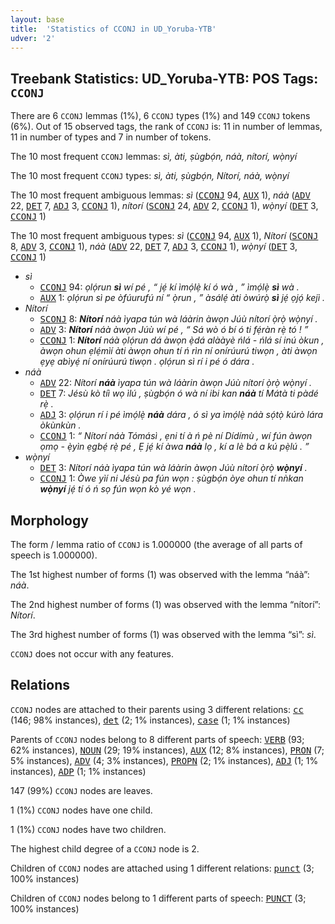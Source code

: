 ```yaml
---
layout: base
title:  'Statistics of CCONJ in UD_Yoruba-YTB'
udver: '2'
---
```


## Treebank Statistics: UD_Yoruba-YTB: POS Tags: `CCONJ`

There are 6 `CCONJ` lemmas (1%), 6 `CCONJ` types (1%) and 149 `CCONJ` tokens (6%).
Out of 15 observed tags, the rank of `CCONJ` is: 11 in number of lemmas, 11 in number of types and 7 in number of tokens.

The 10 most frequent `CCONJ` lemmas: <em>sì, àti, ṣùgbọ́n, náà, nítorí, wọ̀nyí</em>

The 10 most frequent `CCONJ` types:  <em>sì, àti, ṣùgbọ́n, Nítorí, náà, wọ̀nyí</em>

The 10 most frequent ambiguous lemmas: <em>sì</em> (<tt><a href="yo_ytb-pos-CCONJ.html">CCONJ</a></tt> 94, <tt><a href="yo_ytb-pos-AUX.html">AUX</a></tt> 1), <em>náà</em> (<tt><a href="yo_ytb-pos-ADV.html">ADV</a></tt> 22, <tt><a href="yo_ytb-pos-DET.html">DET</a></tt> 7, <tt><a href="yo_ytb-pos-ADJ.html">ADJ</a></tt> 3, <tt><a href="yo_ytb-pos-CCONJ.html">CCONJ</a></tt> 1), <em>nítorí</em> (<tt><a href="yo_ytb-pos-SCONJ.html">SCONJ</a></tt> 24, <tt><a href="yo_ytb-pos-ADV.html">ADV</a></tt> 2, <tt><a href="yo_ytb-pos-CCONJ.html">CCONJ</a></tt> 1), <em>wọ̀nyí</em> (<tt><a href="yo_ytb-pos-DET.html">DET</a></tt> 3, <tt><a href="yo_ytb-pos-CCONJ.html">CCONJ</a></tt> 1)

The 10 most frequent ambiguous types:  <em>sì</em> (<tt><a href="yo_ytb-pos-CCONJ.html">CCONJ</a></tt> 94, <tt><a href="yo_ytb-pos-AUX.html">AUX</a></tt> 1), <em>Nítorí</em> (<tt><a href="yo_ytb-pos-SCONJ.html">SCONJ</a></tt> 8, <tt><a href="yo_ytb-pos-ADV.html">ADV</a></tt> 3, <tt><a href="yo_ytb-pos-CCONJ.html">CCONJ</a></tt> 1), <em>náà</em> (<tt><a href="yo_ytb-pos-ADV.html">ADV</a></tt> 22, <tt><a href="yo_ytb-pos-DET.html">DET</a></tt> 7, <tt><a href="yo_ytb-pos-ADJ.html">ADJ</a></tt> 3, <tt><a href="yo_ytb-pos-CCONJ.html">CCONJ</a></tt> 1), <em>wọ̀nyí</em> (<tt><a href="yo_ytb-pos-DET.html">DET</a></tt> 3, <tt><a href="yo_ytb-pos-CCONJ.html">CCONJ</a></tt> 1)


* <em>sì</em>
  * <tt><a href="yo_ytb-pos-CCONJ.html">CCONJ</a></tt> 94: <em>ọlọ́run <b>sì</b> wí pé , “ jẹ́ kí ìmọ́lẹ̀ kí ó wà , ” ìmọ́lẹ̀ <b>sì</b> wà .</em>
  * <tt><a href="yo_ytb-pos-AUX.html">AUX</a></tt> 1: <em>ọlọ́run sì pe òfúurufú ní “ ọ̀run , ” àsálẹ́ àti òwúrọ̀ <b>sì</b> jẹ́ ọjọ́ kejì .</em>
* <em>Nítorí</em>
  * <tt><a href="yo_ytb-pos-SCONJ.html">SCONJ</a></tt> 8: <em><b>Nítorí</b> náà ìyapa tún wà láàrin àwọn Júù nítorí ọ̀rọ̀ wọ̀nyí .</em>
  * <tt><a href="yo_ytb-pos-ADV.html">ADV</a></tt> 3: <em><b>Nítorí</b> náà àwọn Júù wí pé , “ Sá wò ó bí ó ti fẹ́ràn rẹ̀ tó ! ”</em>
  * <tt><a href="yo_ytb-pos-CCONJ.html">CCONJ</a></tt> 1: <em><b>Nítorí</b> náà ọlọ́run dá àwọn ẹ̀dá alààyè ńlá - ńlá sí inú òkun , àwọn ohun ẹlẹ́mìí àti àwọn ohun tí ń rìn ní onírúurú tiwọn , àti àwọn ẹyẹ abìyẹ́ ní onírúurú tiwọn . ọlọ́run sì rí i pé ó dára .</em>
* <em>náà</em>
  * <tt><a href="yo_ytb-pos-ADV.html">ADV</a></tt> 22: <em>Nítorí <b>náà</b> ìyapa tún wà láàrin àwọn Júù nítorí ọ̀rọ̀ wọ̀nyí .</em>
  * <tt><a href="yo_ytb-pos-DET.html">DET</a></tt> 7: <em>Jésù kò tíì wọ ìlú , ṣùgbọ́n ó wà ní ibi kan <b>náà</b> tí Mátà ti pàdé rẹ̀ .</em>
  * <tt><a href="yo_ytb-pos-ADJ.html">ADJ</a></tt> 3: <em>ọlọ́run rí i pé ìmọ́lẹ̀ <b>náà</b> dára , ó sì ya ìmọ́lẹ̀ náà sọ́tọ̀ kúrò lára òkùnkùn .</em>
  * <tt><a href="yo_ytb-pos-CCONJ.html">CCONJ</a></tt> 1: <em>“ Nítorí náà Tómásì , ẹni tí à ń pè ní Dídímù , wí fún àwọn ọmọ - ẹ̀yìn ẹgbẹ́ rẹ̀ pé , Ẹ jẹ́ kí àwa <b>náà</b> lọ , kí a lè bá a kú pẹ̀lú . ”</em>
* <em>wọ̀nyí</em>
  * <tt><a href="yo_ytb-pos-DET.html">DET</a></tt> 3: <em>Nítorí náà ìyapa tún wà láàrin àwọn Júù nítorí ọ̀rọ̀ <b>wọ̀nyí</b> .</em>
  * <tt><a href="yo_ytb-pos-CCONJ.html">CCONJ</a></tt> 1: <em>Òwe yìí ni Jésù pa fún wọn : ṣùgbọ́n òye ohun tí nǹkan <b>wọ̀nyí</b> jẹ́ tí ó ń sọ fún wọn kò yé wọn .</em>

## Morphology

The form / lemma ratio of `CCONJ` is 1.000000 (the average of all parts of speech is 1.000000).

The 1st highest number of forms (1) was observed with the lemma “náà”: <em>náà</em>.

The 2nd highest number of forms (1) was observed with the lemma “nítorí”: <em>Nítorí</em>.

The 3rd highest number of forms (1) was observed with the lemma “sì”: <em>sì</em>.

`CCONJ` does not occur with any features.


## Relations

`CCONJ` nodes are attached to their parents using 3 different relations: <tt><a href="yo_ytb-dep-cc.html">cc</a></tt> (146; 98% instances), <tt><a href="yo_ytb-dep-det.html">det</a></tt> (2; 1% instances), <tt><a href="yo_ytb-dep-case.html">case</a></tt> (1; 1% instances)

Parents of `CCONJ` nodes belong to 8 different parts of speech: <tt><a href="yo_ytb-pos-VERB.html">VERB</a></tt> (93; 62% instances), <tt><a href="yo_ytb-pos-NOUN.html">NOUN</a></tt> (29; 19% instances), <tt><a href="yo_ytb-pos-AUX.html">AUX</a></tt> (12; 8% instances), <tt><a href="yo_ytb-pos-PRON.html">PRON</a></tt> (7; 5% instances), <tt><a href="yo_ytb-pos-ADV.html">ADV</a></tt> (4; 3% instances), <tt><a href="yo_ytb-pos-PROPN.html">PROPN</a></tt> (2; 1% instances), <tt><a href="yo_ytb-pos-ADJ.html">ADJ</a></tt> (1; 1% instances), <tt><a href="yo_ytb-pos-ADP.html">ADP</a></tt> (1; 1% instances)

147 (99%) `CCONJ` nodes are leaves.

1 (1%) `CCONJ` nodes have one child.

1 (1%) `CCONJ` nodes have two children.

The highest child degree of a `CCONJ` node is 2.

Children of `CCONJ` nodes are attached using 1 different relations: <tt><a href="yo_ytb-dep-punct.html">punct</a></tt> (3; 100% instances)

Children of `CCONJ` nodes belong to 1 different parts of speech: <tt><a href="yo_ytb-pos-PUNCT.html">PUNCT</a></tt> (3; 100% instances)

